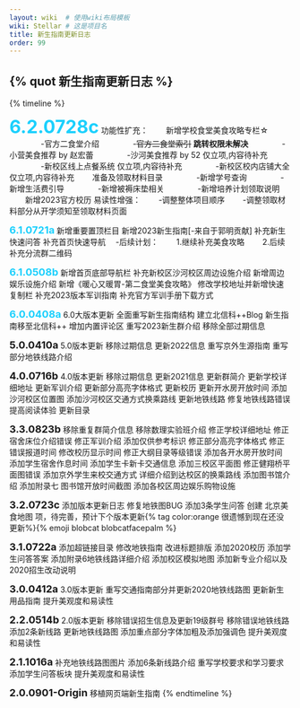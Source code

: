 ```yaml
---
layout: wiki  # 使用wiki布局模板
wiki: Stellar # 这是项目名
title: 新生指南更新日志
order: 99
---
```


## {% quot 新生指南更新日志 %}

<!-- {% timeline hide:user-info api:https://api.github.com/repos/840119580/blog-issues/issues %}{% endtimeline %} -->

{% timeline %}
<!-- node 2023 年 7 月 28 日 -->
<font size=6 style="color:#1cd0fd;">**6.2.0728c**</font>
功能性扩充：
&emsp;&emsp;新增学校食堂美食攻略专栏☆
&emsp;&emsp;&emsp;&emsp;-官方二食堂介绍
&emsp;&emsp;&emsp;&emsp;-<font style="text-decoration:line-through;">官方二食堂索引</font> <b>跳转权限未解决</b>
&emsp;&emsp;&emsp;&emsp;-小营美食推荐 by 赵宏蕾
&emsp;&emsp;&emsp;&emsp;-沙河美食推荐 by 52 仅立项,内容待补充
&emsp;&emsp;&emsp;&emsp;-新校区线上点餐系统 仅立项,内容待补充
&emsp;&emsp;&emsp;&emsp;-新校区校内店铺大全 仅立项,内容待补充
&emsp;&emsp;准备及领取材料目录
&emsp;&emsp;&emsp;&emsp;-新增学号查询
&emsp;&emsp;&emsp;&emsp;-新增生活费引导
&emsp;&emsp;&emsp;&emsp;-新增被褥床垫相关
&emsp;&emsp;&emsp;&emsp;-新增培养计划领取说明
&emsp;&emsp;新增2023官方校历
易读性增强：
&emsp;&emsp;-调整整体项目顺序
&emsp;&emsp;-调整领取材料部分从开学须知至领取材料页面
<!-- node 2023 年 7 月 21 日 -->
<font size=4 style="color:#1cd0fd;">**6.1.0721a**</font>
新增重要置顶栏目
新增2023新生指南[-来自于郭明贡献]
补充新生快速问答
补充首页快速导航
&emsp;-后续计划：
&emsp;&emsp;1.继续补充美食攻略
&emsp;&emsp;2.后续补充分流群二维码
<!-- node 2023 年 5 月 8 日 -->
<font size=4 style="color:#1cd0fd;">**6.1.0508b**</font>
新增首页底部导航栏
补充新校区沙河校区周边设施介绍
新增周边娱乐设施介绍
新增《暖心又暖胃-第二食堂美食攻略》
修改学校地址并新增快速复制栏
补充2023版本军训指南
补充官方军训手册下载方式
<!-- node 2023 年 4 月 8 日 -->
<font size=4 style="color:#1cd0fd;">**6.0.0408a**</font>
6.0大版本更新
全面重写新生指南结构
建立北信科++Blog
新生指南移至北信科++
增加内置评论区
重写2023新生群介绍
移除全部过期信息
<!-- node 2022 年 4 月 10 日 -->
<font size=4>**5.0.0410a**</font>
5.0版本更新 
移除过期信息 更新2022信息
重写京外生源指南
重写部分地铁线路介绍
<!-- node 2021 年 7 月 16 日 -->
<font size=4>**4.0.0716b**</font>
4.0版本更新 
移除过期信息 更新2021信息
更新群简介
更新学校详细地址
更新军训介绍
更新部分高亮字体格式
更新校历
更新开水房开放时间
添加沙河校区位置图
添加沙河校区交通方式换乘路线
更新地铁线路 修复地铁线路错误
提高阅读体验 更新目录
<!-- node 2020 年 8 月 23 日 -->
<font size=4>**3.3.0823b**</font>
移除重复群简介信息
移除数理实验班介绍
修正学校详细地址
修正宿舍床位介绍错误
修正军训介绍 添加仅供参考标识
修正部分高亮字体格式
修正错误报道时间 修改校历显示时间
修正大纲目录等级错误
添加各开水房开放时间
添加学生宿舍作息时间
添加学生卡新卡交通信息
添加三校区平面图 修正健翔桥平面图错误
添加京外学生来校交通方式
详细介绍到达校区的换乘路线
添加图书馆介绍
添加附录七 图书馆开放时间截图
添加各校区周边娱乐购物设施
<!-- node 2020 年 7 月 23 日 -->
<font size=4>**3.2.0723c**</font>
添加版本更新日志
修复地铁图BUG
添加3条学生问答
创建 北京美食地图 项，待完善，预计下个版本更新{% tag color:orange 很遗憾到现在还没更新%}{% emoji blobcat blobcatfacepalm %}
<!-- node 2020 年 7 月 22 日 -->
<font size=4>**3.1.0722a**</font>
添加超链接目录
修改地铁指南
改进标题排版
添加2020校历
添加学生问答答案
添加附录6地铁线路详细介绍
添加校区模拟地图
添加新专业介绍以及2020招生改动说明
<!-- node 2020 年 3 月 12 日 -->
<font size=4>**3.0.0412a**</font>
3.0版本更新
重写交通指南部分并更新2020地铁线路图
更新新生用品指南
提升美观度和易读性
<!-- node 2019 年 5 月 14 日 -->
<font size=4>**2.2.0514b**</font>
2.0版本更新
移除错误招生信息及更新19级群号
移除错误地铁线路添加2条新线路
更新地铁线路图
添加重点部分字体加粗及添加强调色
提升美观度和易读性
<!-- node 2018 年 10 月 16 日 -->
<font size=4>**2.1.1016a**</font>
补充地铁线路图图片
添加6条新线路介绍
重写学校要求和学习要求
添加学生问答板块
提升美观度和易读性
<!-- node 2018 年 9 月 -->
<font size=4>**2.0.0901-Origin**</font>
移植网页端新生指南
{% endtimeline %}

